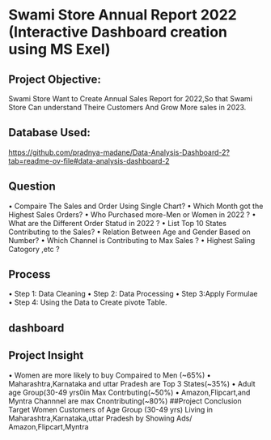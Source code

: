 # Swami Store Annual Report 2022 (Interactive Dashboard creation using MS Exel)

## Project Objective:
Swami Store Want to Create Annual Sales Report for 2022,So that Swami  Store Can understand Theire Customers And Grow More sales in 2023.
## Database Used:
https://github.com/pradnya-madane/Data-Analysis-Dashboard-2?tab=readme-ov-file#data-analysis-dashboard-2

## Question 
•	Compaire The Sales and Order Using Single Chart?
•	Which Month got the Highest Sales Orders?
•	Who Purchased more-Men or Women in 2022 ?
•	What are the Different Order Statud in 2022 ?
•	List Top 10 States Contributing to the Sales?
•	Relation Between Age  and Gender  Based on Number?
•	Which Channel is Contributing to Max Sales ?
•	Highest Saling Catogory ,etc ?
 ## Process
•	Step 1: Data Cleaning
•	Step 2: Data Processing 
•	Step 3:Apply Formulae
•	Step 4: Using the Data to Create pivote  Table.
## dashboard

## Project Insight 
•	Women are more likely to buy Compaired to Men (~65%)
•	Maharashtra,Karnataka and uttar Pradesh are Top 3 States(~35%)
•	Adult age Group(30-49 yrs0in Max Contrbuting(~50%)
•	Amazon,Flipcart,and Myntra Channnel are max Cnontributing(~80%)
##Project Conclusion
Target Women Customers of Age Group (30-49 yrs) Living in Maharashtra,Karnataka,uttar Pradesh by Showing Ads/ Amazon,Flipcart,Myntra



